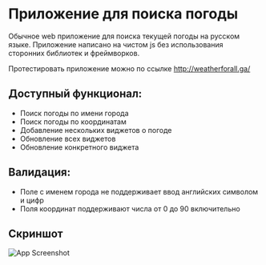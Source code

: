 # Приложение для поиска погоды
Обычное web приложение для поиска текущей погоды на русском языке.
Приложение написано на чистом js без использования сторонних библиотек и фреймворков.

Протестировать приложение можно по ссылке http://weatherforall.ga/

## Доступный функционал:
- Поиск погоды по имени города
- Поиск погоды по координатам
- Добавление нескольких виджетов о погоде
- Обновление всех виджетов
- Обновление конкретного виджета

## Валидация:
- Поле с именем города не поддерживает ввод английских символом и цифр
- Поля координат поддерживают числа от 0 до 90 включительно

## Скриншот

![App Screenshot](https://img001.prntscr.com/file/img001/6AXM75YOT7aA_uX7bNKfdg.png)

